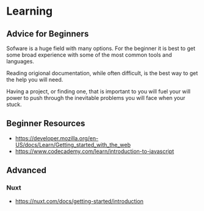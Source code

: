 # Learning

## Advice for Beginners

Sofware is a huge field with many options. For the beginner it is best to get some broad experience with some of the most common tools and languages.

Reading origional documentation, while often difficult, is the best way to get the help you will need.

Having a project, or finding one, that is important to you will fuel your will power to push through the inevitable problems you will face when your stuck.

## Beginner Resources
- https://developer.mozilla.org/en-US/docs/Learn/Getting_started_with_the_web
- https://www.codecademy.com/learn/introduction-to-javascript

## Advanced

### Nuxt
- https://nuxt.com/docs/getting-started/introduction
